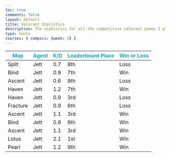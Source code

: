 ```yaml
---
toc: true
comments: false
layout: default
title: Valorant Statistics
description: The statistics for all the competitive valorant games I play
type: hacks
courses: { compsci: {week: 2} }
---
```


<head>
    <!-- load jQuery and DataTables output style and scripts -->
    <link rel="stylesheet" type="text/css" href="https://cdn.datatables.net/1.13.4/css/jquery.dataTables.min.css">
    <script type="text/javascript" language="javascript" src="https://code.jquery.com/jquery-3.6.0.min.js"></script>
    <script>var define = null;</script>
    <script type="text/javascript" language="javascript" src="https://cdn.datatables.net/1.13.4/js/jquery.dataTables.min.js"></script>
</head>

<!-- Body contains the contents of the Document -->
<body>
    <table id="demo" class="table">
        <thead>
            <tr>
                <th><span style="color: #02b2ed;">Map</span></th>
                <th><span style="color: #02b2ed;">Agent</span></th>
                <th><span style="color: #02b2ed;">K/D</span></th>
                <th><span style="color: #02b2ed;">Leaderboard Place</span></th>
                <th><span style="color: #02b2ed;">Win or Loss</span></th>
            </tr>
        </thead>
        <tbody>
            <tr>
                <td>Split</td>
                <td>Jett</td>
                <td>0.7</td>
                <td>8th</td>
                <td>Loss</td>
            </tr>
            <tr>
                <td>Bind</td>
                <td>Jett</td>
                <td>0.9</td>
                <td>7th</td>
                <td>Win</td>
            </tr>
            <tr>
                <td>Ascent</td>
                <td>Jett</td>
                <td>0.6</td>
                <td>9th</td>
                <td>Loss</td>
            </tr>
            <tr>
                <td>Haven</td>
                <td>Jett</td>
                <td>1.2</td>
                <td>7th</td>
                <td>Win</td>
            </tr>
            <tr>
                <td>Haven</td>
                <td>Jett</td>
                <td>0.9</td>
                <td>3rd</td>
                <td>Loss</td>
            </tr>
            <tr>
                <td>Fracture</td>
                <td>Jett</td>
                <td>0.9</td>
                <td>6th</td>
                <td>Loss</td>
            </tr>
            <tr>
                <td>Ascent</td>
                <td>Jett</td>
                <td>1.1</td>
                <td>3rd</td>
                <td>Win</td>
            </tr>
            <tr>
                <td>Bind</td>
                <td>Jett</td>
                <td>0.8</td>
                <td>9th</td>
                <td>Win</td>
            </tr>
            <tr>
                <td>Ascent</td>
                <td>Jett</td>
                <td>1.1</td>
                <td>3rd</td>
                <td>Win</td>
            </tr>
            <tr>
                <td>Lotus</td>
                <td>Jett</td>
                <td>2.1</td>
                <td>1st</td>
                <td>Win</td>
            </tr>
            <tr>
                <td>Pearl</td>
                <td>Jett</td>
                <td>1.2</td>
                <td>9th</td>
                <td>Win</td>
            </tr>
        </tbody>
    </table>
</body>

<!-- Script is used to embed executable code -->
<script>
    $("#demo").DataTable();
</script>